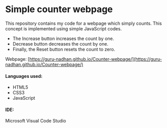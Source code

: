 # Simple counter webpage

This repository contains my code for a webpage which simply counts. This concept is implemented using simple JavaScript codes.

 - The Increase button increases the count by one.
 - Decrease button decreases the count by one.
 - Finally, the Reset button resets the count to zero. 
 


Webpage: [https://guru-nadhan.github.io/Counter-webpage/](https://guru-nadhan.github.io/Counter-webpage/)
#### Languages used:
 - HTML5
 - CSS3
 - JavaScript
#### IDE: 
Microsoft Visual Code Studio
